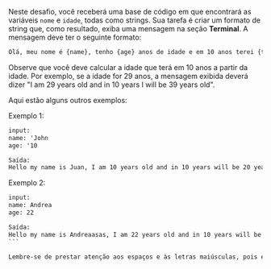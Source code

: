 Neste desafio, você receberá uma base de código em que encontrará as variáveis `nome` e `idade`, todas como strings. Sua tarefa é criar um formato de string que, como resultado, exiba uma mensagem na seção **Terminal**. A mensagem deve ter o seguinte formato:

```txt
Olá, meu nome é {name}, tenho {age} anos de idade e em 10 anos terei {total} anos de idade.
```

Observe que você deve calcular a idade que terá em 10 anos a partir da idade. Por exemplo, se a idade for 29 anos, a mensagem exibida deverá dizer "I am 29 years old and in 10 years I will be 39 years old".

Aqui estão alguns outros exemplos:

Exemplo 1:

```txt
input:
name: 'John
age: '10

Saída:
Hello my name is Juan, I am 10 years old and in 10 years will be 20 years old.
```

Exemplo 2:

````txt
input:
name: Andrea
age: 22

Saída:
Hello my name is Andreaasas, I am 22 years old and in 10 years will be 32 years old.
```

Lembre-se de prestar atenção aos espaços e às letras maiúsculas, pois eles são importantes para que sua resposta esteja correta.